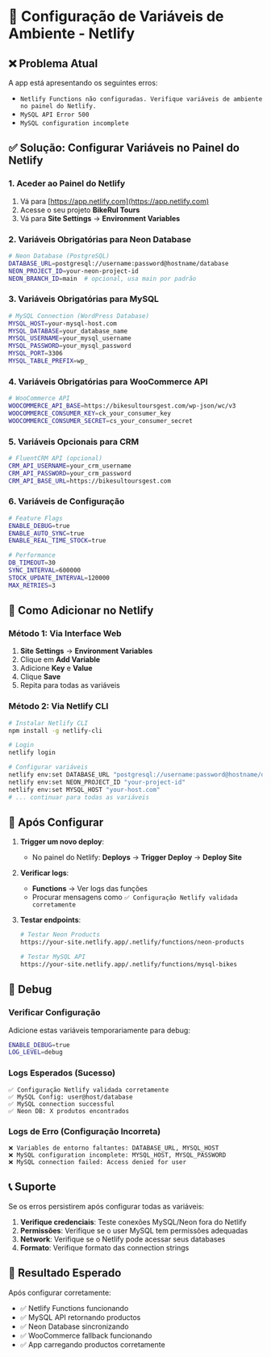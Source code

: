 # 🔧 Configuração de Variáveis de Ambiente - Netlify

## ❌ Problema Atual
A app está apresentando os seguintes erros:
- `Netlify Functions não configuradas. Verifique variáveis de ambiente no painel do Netlify.`
- `MySQL API Error 500`
- `MySQL configuration incomplete`

## ✅ Solução: Configurar Variáveis no Painel do Netlify

### 1. Aceder ao Painel do Netlify
1. Vá para [https://app.netlify.com](https://app.netlify.com)
2. Acesse o seu projeto **BikeRul Tours** 
3. Vá para **Site Settings** → **Environment Variables**

### 2. Variáveis Obrigatórias para Neon Database

```bash
# Neon Database (PostgreSQL)
DATABASE_URL=postgresql://username:password@hostname/database
NEON_PROJECT_ID=your-neon-project-id
NEON_BRANCH_ID=main  # opcional, usa main por padrão
```

### 3. Variáveis Obrigatórias para MySQL

```bash
# MySQL Connection (WordPress Database)
MYSQL_HOST=your-mysql-host.com
MYSQL_DATABASE=your_database_name
MYSQL_USERNAME=your_mysql_username
MYSQL_PASSWORD=your_mysql_password
MYSQL_PORT=3306
MYSQL_TABLE_PREFIX=wp_
```

### 4. Variáveis Obrigatórias para WooCommerce API

```bash
# WooCommerce API
WOOCOMMERCE_API_BASE=https://bikesultoursgest.com/wp-json/wc/v3
WOOCOMMERCE_CONSUMER_KEY=ck_your_consumer_key
WOOCOMMERCE_CONSUMER_SECRET=cs_your_consumer_secret
```

### 5. Variáveis Opcionais para CRM

```bash
# FluentCRM API (opcional)
CRM_API_USERNAME=your_crm_username
CRM_API_PASSWORD=your_crm_password
CRM_API_BASE_URL=https://bikesultoursgest.com
```

### 6. Variáveis de Configuração

```bash
# Feature Flags
ENABLE_DEBUG=true
ENABLE_AUTO_SYNC=true
ENABLE_REAL_TIME_STOCK=true

# Performance
DB_TIMEOUT=30
SYNC_INTERVAL=600000
STOCK_UPDATE_INTERVAL=120000
MAX_RETRIES=3
```

## 🚀 Como Adicionar no Netlify

### Método 1: Via Interface Web
1. **Site Settings** → **Environment Variables**
2. Clique em **Add Variable**
3. Adicione **Key** e **Value**
4. Clique **Save**
5. Repita para todas as variáveis

### Método 2: Via Netlify CLI
```bash
# Instalar Netlify CLI
npm install -g netlify-cli

# Login
netlify login

# Configurar variáveis
netlify env:set DATABASE_URL "postgresql://username:password@hostname/database"
netlify env:set NEON_PROJECT_ID "your-project-id"
netlify env:set MYSQL_HOST "your-host.com"
# ... continuar para todas as variáveis
```

## 🔄 Após Configurar

1. **Trigger um novo deploy**:
   - No painel do Netlify: **Deploys** → **Trigger Deploy** → **Deploy Site**

2. **Verificar logs**:
   - **Functions** → Ver logs das funções
   - Procurar mensagens como `✅ Configuração Netlify validada corretamente`

3. **Testar endpoints**:
   ```bash
   # Testar Neon Products
   https://your-site.netlify.app/.netlify/functions/neon-products
   
   # Testar MySQL API
   https://your-site.netlify.app/.netlify/functions/mysql-bikes
   ```

## 🧪 Debug

### Verificar Configuração
Adicione estas variáveis temporariamente para debug:
```bash
ENABLE_DEBUG=true
LOG_LEVEL=debug
```

### Logs Esperados (Sucesso)
```
✅ Configuração Netlify validada corretamente
✅ MySQL Config: user@host/database  
✅ MySQL connection successful
✅ Neon DB: X produtos encontrados
```

### Logs de Erro (Configuração Incorreta)
```
❌ Variables de entorno faltantes: DATABASE_URL, MYSQL_HOST
❌ MySQL configuration incomplete: MYSQL_HOST, MYSQL_PASSWORD
❌ MySQL connection failed: Access denied for user
```

## 📞 Suporte

Se os erros persistirem após configurar todas as variáveis:

1. **Verifique credenciais**: Teste conexões MySQL/Neon fora do Netlify
2. **Permissões**: Verifique se o user MySQL tem permissões adequadas
3. **Network**: Verifique se o Netlify pode acessar seus databases
4. **Formato**: Verifique formato das connection strings

## 🎯 Resultado Esperado

Após configurar corretamente:
- ✅ Netlify Functions funcionando
- ✅ MySQL API retornando productos
- ✅ Neon Database sincronizando
- ✅ WooCommerce fallback funcionando
- ✅ App carregando productos corretamente
